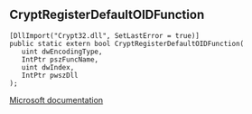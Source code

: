 ## CryptRegisterDefaultOIDFunction

```
[DllImport("Crypt32.dll", SetLastError = true)]
public static extern bool CryptRegisterDefaultOIDFunction(
   uint dwEncodingType,
   IntPtr pszFuncName,
   uint dwIndex,
   IntPtr pwszDll
);
```

[Microsoft documentation](https://docs.microsoft.com/en-us/windows/win32/api/wincrypt/nf-wincrypt-cryptregisterdefaultoidfunction)
